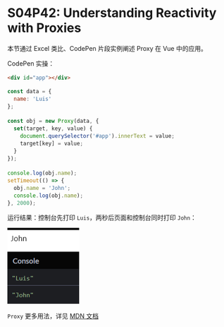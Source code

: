 # S04P42: Understanding Reactivity with Proxies



本节通过 Excel 类比、CodePen 片段实例阐述 Proxy 在 Vue 中的应用。

CodePen 实操：

```html
<div id="app"></div>
```

```js
const data = {
  name: 'Luis'
};

const obj = new Proxy(data, {
  set(target, key, value) {
    document.querySelector('#app').innerText = value;
    target[key] = value;
  }
});

console.log(obj.name);
setTimeout(() => {
  obj.name = 'John';
  console.log(obj.name);
}, 2000);
```

运行结果：控制台先打印 `Luis`，两秒后页面和控制台同时打印 `John`：

![CodePen snippets](../assets/42-1.png)

`Proxy` 更多用法，详见 [MDN 文档](https://developer.mozilla.org/en-US/docs/Web/JavaScript/Reference/Global_Objects/Proxy)

